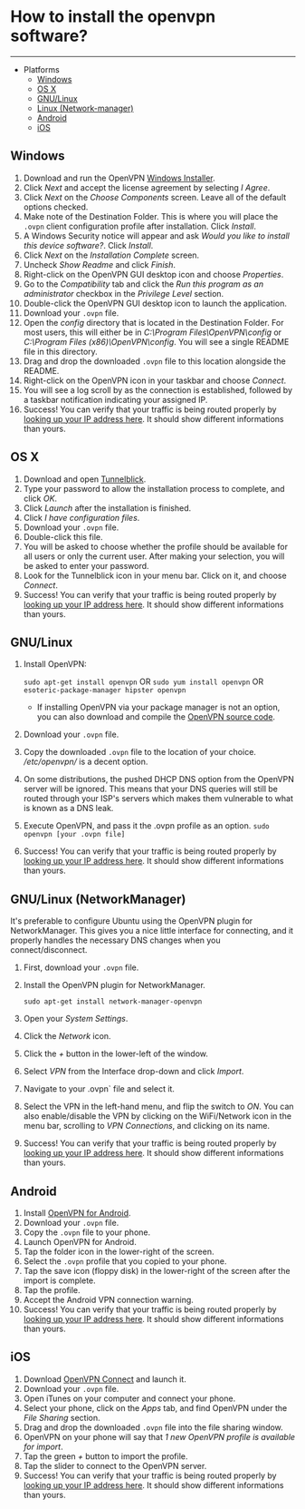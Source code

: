 # How to install the openvpn software?

----
* Platforms
  * [Windows](#windows)
  * [OS X](#os-x)
  * [GNU/Linux](#gnu/linux)
  * [Linux (Network-manager)](#gnu/linux-networkmanager)
  * [Android](#android)
  * [iOS](#ios)

## Windows

1. Download and run the OpenVPN [Windows Installer][windows_url].
1. Click *Next* and accept the license agreement by selecting *I Agree*.
1. Click *Next* on the *Choose Components* screen. Leave all of the default options checked.
1. Make note of the Destination Folder. This is where you will place the `.ovpn` client configuration profile after installation. Click *Install*.
1. A Windows Security notice will appear and ask *Would you like to install this device software?*. Click *Install*.
1. Click *Next* on the *Installation Complete* screen.
1. Uncheck *Show Readme* and click *Finish*.
1. Right-click on the OpenVPN GUI desktop icon and choose *Properties*.
1. Go to the *Compatibility* tab and click the *Run this program as an administrator* checkbox in the *Privilege Level* section.
1. Double-click the OpenVPN GUI desktop icon to launch the application.
1. Download your `.ovpn` file.
1. Open the *config* directory that is located in the Destination Folder. For most users, this will either be in *C:\Program Files\OpenVPN\config* or *C:\Program Files (x86)\OpenVPN\config*. You will see a single README file in this directory.
1. Drag and drop the downloaded `.ovpn` file to this location alongside the README.
1. Right-click on the OpenVPN icon in your taskbar and choose *Connect*.
1. You will see a log scroll by as the connection is established, followed by a taskbar notification indicating your assigned IP.
1. Success! You can verify that your traffic is being routed properly by [looking up your IP address here][check_ip]. It should show different informations than yours.


## OS X

1. Download and open [Tunnelblick][osx_url].
1. Type your password to allow the installation process to complete, and click *OK*.
1. Click *Launch* after the installation is finished.
1. Click *I have configuration files*.
1. Download your `.ovpn` file.
1. Double-click this file.
1. You will be asked to choose whether the profile should be available for all users or only the current user. After making your selection, you will be asked to enter your password.
1. Look for the Tunnelblick icon in your menu bar. Click on it, and choose *Connect*.
1. Success! You can verify that your traffic is being routed properly by [looking up your IP address here][check_ip]. It should show different informations than yours.


## GNU/Linux
1. Install OpenVPN:

   `sudo apt-get install openvpn` OR `sudo yum install openvpn` OR `esoteric-package-manager hipster openvpn`

   * If installing OpenVPN via your package manager is not an option, you can also download and compile the [OpenVPN source code][openvpn_sourcecode].
1. Download your `.ovpn` file.
1. Copy the downloaded `.ovpn` file to the location of your choice. */etc/openvpn/* is a decent option.
1. On some distributions, the pushed DHCP DNS option from the OpenVPN server will be ignored. This means that your DNS queries will still be routed through your ISP's servers which makes them vulnerable to what is known as a DNS leak.
1. Execute OpenVPN, and pass it the .ovpn profile as an option.
   `sudo openvpn [your .ovpn file]`
1. Success! You can verify that your traffic is being routed properly by [looking up your IP address here][check_ip]. It should show different informations than yours.


## GNU/Linux (NetworkManager)
It's preferable to configure Ubuntu using the OpenVPN plugin for NetworkManager. This gives you a nice little interface for connecting, and it properly handles the necessary DNS changes when you connect/disconnect. 

1. First, download your `.ovpn` file.
1. Install the OpenVPN plugin for NetworkManager.

   `sudo apt-get install network-manager-openvpn`
1. Open your *System Settings*.
1. Click the *Network* icon.
1. Click the *+* button in the lower-left of the window.
1. Select *VPN* from the Interface drop-down and click *Import*.
1. Navigate to your .ovpn` file and select it.
1. Select the VPN in the left-hand menu, and flip the switch to *ON*. You can also enable/disable the VPN by clicking on the WiFi/Network icon in the menu bar, scrolling to *VPN Connections*, and clicking on its name.
1. Success! You can verify that your traffic is being routed properly by [looking up your IP address here][check_ip]. It should show different informations than yours.


## Android

1. Install [OpenVPN for Android][openvpn_android].
1. Download your `.ovpn` file.
1. Copy the `.ovpn` file to your phone.
1. Launch OpenVPN for Android.
1. Tap the folder icon in the lower-right of the screen.
1. Select the `.ovpn` profile that you copied to your phone.
1. Tap the save icon (floppy disk) in the lower-right of the screen after the import is complete.
1. Tap the profile.
1. Accept the Android VPN connection warning.
1. Success! You can verify that your traffic is being routed properly by [looking up your IP address here][check_ip]. It should show different informations than yours.


## iOS
1. Download [OpenVPN Connect][openvpn_ios] and launch it.
1. Download your `.ovpn` file.
1. Open iTunes on your computer and connect your phone.
1. Select your phone, click on the *Apps* tab, and find OpenVPN under the *File Sharing* section.
1. Drag and drop the downloaded `.ovpn` file into the file sharing window.
1. OpenVPN on your phone will say that *1 new OpenVPN profile is available for import*.
1. Tap the green *+* button to import the profile.
1. Tap the slider to connect to the OpenVPN server.
1. Success! You can verify that your traffic is being routed properly by [looking up your IP address here][check_ip]. It should show different informations than yours.

[check_ip]: https://www.whatismyip.com/my-ip-information/
[windows_url]: https://swupdate.openvpn.org/community/releases/openvpn-install-2.3.12-I601-x86_64.exe
[osx_url]: https://tunnelblick.net/release/Tunnelblick_3.6.6_build_4582.dmg
[openvpn_sourcecode]: https://swupdate.openvpn.org/community/releases/openvpn-2.3.12.tar.gz
[openvpn_android]: https://play.google.com/store/apps/details?id=de.blinkt.openvpn
[openvpn_ios]: https://itunes.apple.com/us/app/openvpn-connect/id590379981
